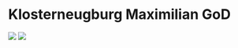 # Klosterneugburg Maximilian GoD
![](https://img.shields.io/badge/version-0.2.0-brightgreen.svg) ![](https://img.shields.io/badge/license-BSD%203--Clause-blue.svg)
